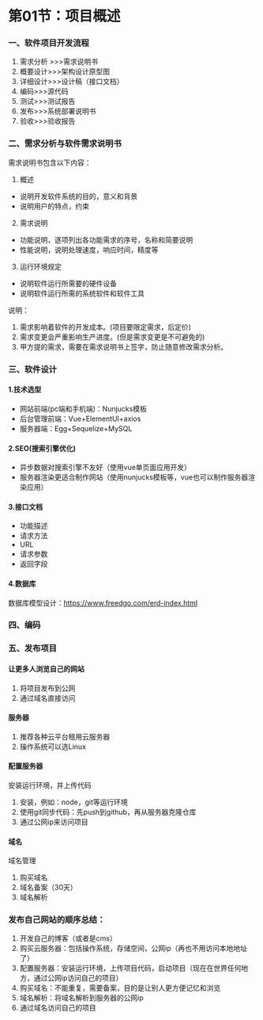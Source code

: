 # 第01节：项目概述

### 一、软件项目开发流程

1. 需求分析 >>>需求说明书
2. 概要设计>>>架构设计原型图
3. 详细设计>>>设计稿（接口文档）
4. 编码>>>源代码
5. 测试>>>测试报告
6. 发布>>>系统部署说明书
7. 验收>>>验收报告

### 二、需求分析与软件需求说明书

需求说明书包含以下内容：

1. 概述

* 说明开发软件系统的目的，意义和背景
* 说明用户的特点，约束

2. 需求说明

* 功能说明，逐项列出各功能需求的序号，名称和简要说明
* 性能说明，说明处理速度，响应时间，精度等

3. 运行环境规定

* 说明软件运行所需要的硬件设备
* 说明软件运行所需的系统软件和软件工具

说明：

1. 需求影响着软件的开发成本。(项目要限定需求，后定价)
2. 需求变更会严重影响生产进度。(但是需求变更是不可避免的)
3. 甲方提的需求，需要在需求说明书上签字，防止随意修改需求分析。

### 三、软件设计

#### 1.技术选型

* 网站前端(pc端和手机端)：Nunjucks模板
* 后台管理前端：Vue+ElementUI+axios
* 服务器端：Egg+Sequelize+MySQL

#### 2.SEO(搜索引擎优化)

* 异步数据对搜索引擎不友好（使用vue单页面应用开发）
* 服务器渲染更适合制作网站（使用nunjucks模板等，vue也可以制作服务器渲染应用）

#### 3.接口文档

* 功能描述
* 请求方法
* URL
* 请求参数
* 返回字段

#### 4.数据库

数据库模型设计：https://www.freedgo.com/erd-index.html

### 四、编码

### 五、发布项目

#### 让更多人浏览自己的网站

1. 将项目发布到公网
2. 通过域名直接访问

#### 服务器

1. 推荐各种云平台租用云服务器
2. 操作系统可以选Linux

#### 配置服务器

安装运行环境，并上传代码

1. 安装，例如：node，git等运行环境
2. 使用git同步代码：先push到github，再从服务器克隆仓库
3. 通过公网ip来访问项目

#### 域名

域名管理

1. 购买域名
2. 域名备案（30天）
3. 域名解析

### 发布自己网站的顺序总结：

1. 开发自己的博客（或者是cms）
2. 购买云服务器：包括操作系统，存储空间，公网ip（再也不用访问本地地址了）
3. 配置服务器：安装运行环境，上传项目代码，启动项目（现在在世界任何地方，通过公网ip访问自己的项目）
4. 购买域名：不能重复，需要备案，目的是让别人更方便记忆和浏览
5. 域名解析：将域名解析到服务器的公网ip
6. 通过域名访问自己的项目

